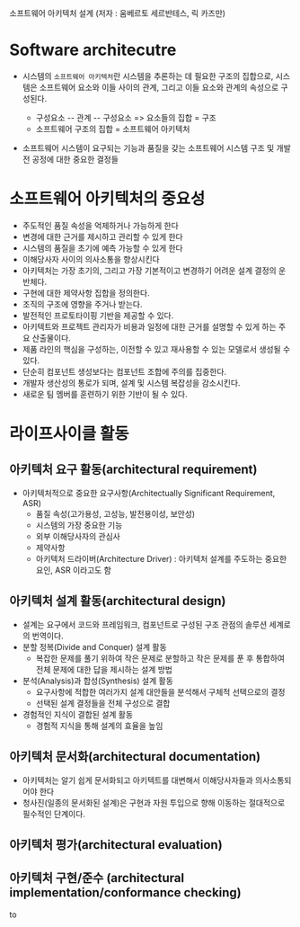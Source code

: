 소프트웨어 아키텍처 설계 (저자 : 움베르토 세르반테스, 릭 카즈만)

# Software architecutre
* 시스템의 `소프트웨어 아키텍처`란 시스템을 추론하는 데 필요한 구조의 집합으로, 시스템은 소프트웨어 요소와 이들 사이의 관계, 그리고 이들 요소와 관계의 속성으로 구성된다.
  * 구성요소 -- 관계 -- 구성요소 => 요소들의 집합 = 구조
  * 소프트웨어 구조의 집합 = 소프트웨어 아키텍처

* 소프트웨어 시스템이 요구되는 기능과 품질을 갖는 소프트웨어 시스템 구조 및 개발 전 공정에 대한 중요한 결정들


# 소프트웨어 아키텍처의 중요성
* 주도적인 품질 속성을 억제하거나 가능하게 한다
* 변경에 대한 근거를 제시하고 관리할 수 있게 한다
* 시스템의 품질을 초기에 예측 가능할 수 있게 한다
* 이해당사자 사이의 의사소통을 향상시킨다
* 아키텍처는 가장 초기의, 그리고 가장 기본적이고 변경하기 어려운 설계 결정의 운반체다.
* 구현에 대한 제약사항 집합을 정의한다.
* 조직의 구조에 영향을 주거나 받는다.
* 발전적인 프로토타이핑 기반을 제공할 수 있다.
* 아키텍트와 프로젝트 관리자가 비용과 일정에 대한 근거를 설명할 수 있게 하는 주요 산출물이다.
* 제품 라인의 핵심을 구성하는, 이전할 수 있고 재사용할 수 있는 모델로서 생성될 수 있다.
* 단순히 컴포넌트 생성보다는 컴포넌트 조합에 주의를 집중한다.
* 개발자 생산성의 통로가 되며, 설계 및 시스템 복잡성을 감소시킨다.
* 새로운 팀 멤버를 훈련하기 위한 기반이 될 수 있다.

# 라이프사이클 활동
## 아키텍처 요구 활동(architectural requirement)
* 아키텍처적으로 중요한 요구사항(Architectually Significant Requirement, ASR)
  * 품질 속성(고가용성, 고성능, 발전용이성, 보안성)
  * 시스템의 가장 중요한 기능
  * 외부 이해당사자의 관심사
  * 제약사항
  * 아키텍처 드라이버(Architecture Driver) : 아키텍처 설계를 주도하는 중요한 요인, ASR 이라고도 함

## 아키텍처 설계 활동(architectural design)
* 설계는 요구에서 코드와 프레임워크, 컴포넌트로 구성된 구조 관점의 솔루션 세계로의 번역이다.
* 분할 정복(Divide and Conquer) 설계 활동
  * 복잡한 문제를 풀기 위하여 작은 문제로 분할하고 작은 문제를 푼 후 통합하여 전체 문제에 대한 답을 제시하는 설계 방법
* 분석(Analysis)과 합성(Synthesis) 설계 활동
  * 요구사항에 적합한 여러가지 설계 대안들을 분석해서 구체적 선택으로의 결정
  * 선택된 설계 결정들을 전체 구성으로 결합
* 경험적인 지식이 결합된 설계 활동
  * 경험적 지식을 통해 설계의 효율을 높임

## 아키텍처 문서화(architectural documentation)
* 아키텍처는 알기 쉽게 문서화되고 아키텍트를 대변해서 이해당사자들과 의사소통되어야 한다
* 청사진(일종의 문서화된 설계)은 구현과 자원 투입으로 향해 이동하는 절대적으로 필수적인 단계이다.

## 아키텍처 평가(architectural evaluation)

## 아키텍처 구현/준수 (architectural implementation/conformance checking)

to
